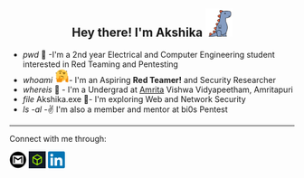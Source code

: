 <h2 align="center">Hey there! I'm Akshika <img height="50" src="https://github.com/Akshika-Munshi/Akshika-Munshi/blob/main/asset/dino-dinosaur.gif"></h2>

- *pwd*     🌱   -I'm a 2nd year Electrical and Computer Engineering student interested in Red Teaming and Pentesting
- *whoami*  <img height=25 src="https://github.com/Akshika-Munshi/Akshika-Munshi/blob/main/asset/thinking_head_rotate.gif">-  I'm an Aspiring **Red Teamer!**  and Security Researcher
- *whereis* 🏫   - I'm a Undergrad at <a href="https://www.amrita.edu/campus/amritapuri">Amrita</a> Vishwa Vidyapeetham, Amritapuri 
- *file* Akshika.exe 🥷- I'm exploring Web and Network Security
- *ls -al*  -✌️ I'm also a member and mentor at bi0s Pentest 

---

Connect with me through:
<p align="left">
<a href="mailto:akshikamunshi27@gmail.com"><img height="30" src="https://github.com/Akshika-Munshi/Akshika-Munshi/blob/main/asset/gmail_icon-icons.com_59877.png"></a>
<a href="https://app.hackthebox.com/users/1576348"><img height="30" src="https://github.com/Akshika-Munshi/Akshika-Munshi/blob/main/asset/HTB.png"></a>
<a href="https://www.linkedin.com/in/akshika-5095ab249/"><img height="30" src="https://github.com/Akshika-Munshi/Akshika-Munshi/blob/main/asset/linkedin.png"></a>
</p>
